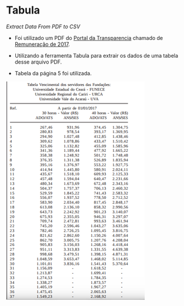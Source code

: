 # Tabula
_Extract Data From PDF to CSV_

- Foi utilizado um PDF do [Portal da Transparencia](http://transparencia.ce.gov.br/static/modelo-de-governanca/informacoes-servidores) chamado de [Remuneração de 2017](http://transparencia.ce.gov.br/CONTENT/DOCUMENTOS/1462_TabeladeRemunera%C3%A7%C3%A3o2017.pdf).

- Utilizando a ferramenta Tabula para extrair os dados de uma tabela desse arquivo PDF.

- Tabela da página 5 foi utilizada.  

![tabela de dados do PDF](tabela.png)
